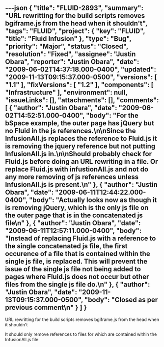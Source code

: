 ---json
{
  "title": "FLUID-2893",
  "summary": "URL rewritting for the build scripts removes bgiframe.js from the head when it shouldn't",
  "tags": "FLUID",
  "project": {
    "key": "FLUID",
    "title": "Fluid Infusion"
  },
  "type": "Bug",
  "priority": "Major",
  "status": "Closed",
  "resolution": "Fixed",
  "assignee": "Justin Obara",
  "reporter": "Justin Obara",
  "date": "2009-06-02T14:37:18.000-0400",
  "updated": "2009-11-13T09:15:37.000-0500",
  "versions": [
    "1.1"
  ],
  "fixVersions": [
    "1.2"
  ],
  "components": [
    "Infrastructure"
  ],
  "environment": null,
  "issueLinks": [],
  "attachments": [],
  "comments": [
    {
      "author": "Justin Obara",
      "date": "2009-06-02T14:52:51.000-0400",
      "body": "For the bSpace example, the outer page has jQuery but no Fluid in the js references.\n\nSince the InfusionAll.js replaces the reference to Fluid.js it is removing the jquery reference but not putting InfusionAll.js in.\n\nShould probably check for Fluid.js before doing an URL rewriting in a file. Or replace Fluid.js with infustionAll.js and not do any more removing of js references unless InfusionAll.js is present.\n"
    },
    {
      "author": "Justin Obara",
      "date": "2009-06-11T12:44:22.000-0400",
      "body": "Actually looks now as though it is removing jQuery, which is the only js file on the outer page that is in the concatenated js file\n"
    },
    {
      "author": "Justin Obara",
      "date": "2009-06-11T12:57:11.000-0400",
      "body": "Instead of replacing Fluid.js with a reference to the single concatenated js file, the first occurence of a file that is contained within the single js file, is replaced. This will prevent the issue of the single js file not being added to pages where Fluid.js does not occur but other files from the single js file do.\n"
    },
    {
      "author": "Justin Obara",
      "date": "2009-11-13T09:15:37.000-0500",
      "body": "Closed as per previous comment\n"
    }
  ]
}
---
URL rewritting for the build scripts removes bgiframe.js from the head when it shouldn't

It should only remove references to files for which are contained within the InfusionAll.js file

        